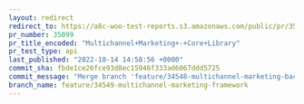 ```yaml
---
layout: redirect
redirect_to: https://a8c-woo-test-reports.s3.amazonaws.com/public/pr/35099/api/index.html
pr_number: 35099
pr_title_encoded: "Multichannel+Marketing+-+Core+Library"
pr_test_type: api
last_published: "2022-10-14 14:58:56 +0000"
commit_sha: fbde1ce26fce93d8ec15946f333ad6067ddd5725
commit_message: "Merge branch 'feature/34548-multichannel-marketing-backend' into feat…"
branch_name: feature/34549-multichannel-marketing-framework
---
```

